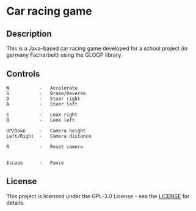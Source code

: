 # Car racing game

## Description

This is a Java-based car racing game developed for a school project (in germany Facharbeit)
using the GLOOP library.

## Controls

    W           -   Accelerate
    S           -   Brake/Reverse
    D           -   Steer right
    A           -   Steer left
    
    E           -   Look right
    Q           -   Look left
    
    UP/Down     -   Camera height
    Left/Right  -   Camera distance
    
    R           -   Reset camera
    

    Escape      -   Pause

## License

This project is licensed under the GPL-3.0 License - see the [LICENSE](.../McGam3r/main/License) for details.

